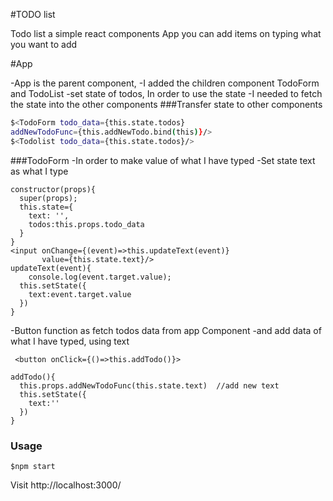 #TODO list

Todo list a simple react components App
you can add items on typing what you want to add

#App

-App is the parent component,
-I added the children component TodoForm and TodoList
-set state of todos, In order to use the state
-I needed to fetch the state into the other components
###Transfer state to other components
```sh
$<TodoForm todo_data={this.state.todos}
addNewTodoFunc={this.addNewTodo.bind(this)}/>
$<Todolist todo_data={this.state.todos}/>
```
###TodoForm
-In order to make value of what I have typed
-Set state text as what I type

```
constructor(props){
  super(props);
  this.state={
    text: '',
    todos:this.props.todo_data
  }
}
<input onChange={(event)=>this.updateText(event)}
       value={this.state.text}/>
updateText(event){
    console.log(event.target.value);
  this.setState({
    text:event.target.value
  })
}
```

-Button function as fetch todos data from app Component
-and add data of what I have typed, using text
```
 <button onClick={()=>this.addTodo()}>
```
```
addTodo(){
  this.props.addNewTodoFunc(this.state.text)  //add new text
  this.setState({
    text:''
  })
}
```


### Usage
```
$npm start

```
Visit http://localhost:3000/

